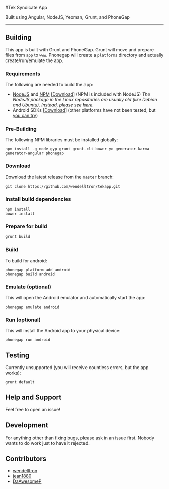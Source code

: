 #Tek Syndicate App

Built using  Angular, NodeJS, Yeoman, Grunt, and PhoneGap

---

## Building

This app is built with Grunt and PhoneGap. Grunt will move and prepare files from `app` to `www`. Phonegap will create a `platforms` directory and actually create/run/emulate the app.

### Requirements
The following are needed to build the app:

 - [NodeJS](https://nodejs.org/) and [NPM](https://npmjs.com/) [\[Download\]](https://nodejs.org/download/) (NPM is included with NodeJS) *The NodeJS package in the Linux repositories are usually old (like Debian and Ubuntu). Instead, please see [here](https://github.com/joyent/node/wiki/Installing-Node.js-via-package-manager).*
 - Android SDKs [\[Download\]](https://developer.android.com/sdk/installing/index.html) (other platforms have not been tested, but [you can try](http://docs.phonegap.com/en/4.0.0/guide_platforms_index.md.html#Platform%20Guides))

### Pre-Building
The following NPM libraries must be installed globally:
```
npm install -g node-gyp grunt grunt-cli bower yo generator-karma generator-angular phonegap
```

### Download
Download the latest release from the `master` branch:
```
git clone https://github.com/wendelltron/tekapp.git
```

### Install build dependencies
```
npm install
bower install
```

### Prepare for build
```
grunt build
```

### Build
To build for android:
```
phonegap platform add android
phonegap build android
```

### Emulate (optional)
This will open the Android emulator and automatically start the app:
```
phonegap emulate android
```

### Run (optional)
This will install the Android app to your physical device:
```
phonegap run android
```

## Testing
Currently unsupported (you will receive countless errors, but the app works):
```
grunt default
```

## Help and Support
Feel free to open an issue!

## Development
For anything other than fixing bugs, please ask in an issue first. Nobody wants to do work just to have it rejected.

## Contributors
 - [wendelltron](https://github.com/wendelltron)
 - [jean1880](https://github.com/jean1880)
 - [DaAwesomeP](https://github.com/DaAwesomeP)
